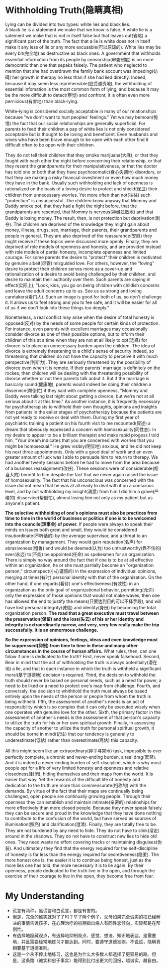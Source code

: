 # Withholding Truth(隐瞒真相)
Lying can be divided into two types: white lies and black lies.  
A black lie is a statement we make that we know is false. A white lie is a satement we make that is not in itself false but that leaves out(省略) a significant part of the truth. The fact that a lie is white does not in itself make it any less of lie or any more excusable(可以原谅的). White lies may be every bit(完全地) as destructive as black ones. A government that withholds essential information from its people by censorship(审查制度) is no more democratic than one that sepaks falsely. The patient who neglectd to mention that she had overdrawn the family bank account was impeding(妨碍) her growth in therapy no less than if she had lied directly. Indeed, because it may seem less reprehensible(应受谴责地), the withholding of essential infomation is the most common form of lying, and because it may be the more difficult to detect(察觉) and confront, it is often even more pernicious(有害地) than black-lying.


White-lying is considered socially acceptable in many of our relationships because "we don't want to hurt peoples' feelings." Yet we may bemoan(惋惜) the fact that our social relationships are generally superficial. For parents to feed their children a pap of white lies is not only considered acceptable but is thought to be loving and beneficent. Even husbands and wives who have been brave enough to be open with each other find it difficult often to be open with their children.


They do not tell their children that they smoke marijuana(大麻), or that they fought with each other the night before concerning their relationship, or that they resent the grandparents for their manipulativeness, or that the doctor has told one or both that they have psychosomatic(身心失调地) disorders, or that they are making a risky financial investment or even how much money they have in the bank. Usually such withholding and lack of openness is rationalized on the basis of a loving desire to protect and shield(保卫) their children from unnecessary worries. Yet more often than not(往往) such "protection" is unsuccessful. The children know anyway that Mommy and Daddy smoke pot, that they had a fight the night before, that the grandparents are resented, that Mommy is nervous(神经过敏地) and that Daddy is losing money. The result, then, is not protection but deprivation(剥夺). The children are deprived of the knowledge they might gain about money, illness, drugs, sex, marriage, their parents, their grandparents and people in general. They are also deprived of the reassurance(安慰) they might receive if these topics were discussed more openly. Finally, they are deprived of role models of openness and honesty, and are provided instead with role models of partial honesty, incomplete openness and limited courage. For some parents the desire to "protect" their children is motivated by genuine albeit(尽管) misguided love. For others, however, the "loving" desire to protect their children serves more as a cover-up and rationalization of a desire to avoid being challenged by their children, and desire to maintain their authority over them. Such parents are saying in effect(实际上), "Look, kids, you go on being children with childish concerns and leave the adult concerns up to us. See us as strong and loving caretakers(看门人). Such an image is good for both of us, so don't challenge it. It allows us to feel strong and you to fee safe, and it will be easier for all of us if we don't look into these things too deeply."


Nonetheless, a real conflict may arise when the desire of total honesty is opposed(反对) by the needs of some people for certain kinds of protection. For instance, even parents with excellent marriages may occasionally consider divorce as one of their possible options, but to inform their children of this at a time when they are not at all likely to opt(选择) for divorce is to place an unnecessary burden upon the children. The idea of divorce is extremely threatening to a child's sense of security indeed, so threatening that children do not have the capacity to perceive it with much perspective(判断力). They are seriously threatened by the possibility of divorce even when it is remote. If their parents' marriage is definitely on the rockes, then children will be dealing with the threatening possibility of divorce whether or not their parents talk aobut it. But if the marriage is basically sound(健康地), parents would indeed be doing their children a disservice(帮倒忙) if they said with complete openness, "Mommy and Daddy were talking last night about getting a divorce, but we're not at all serious about it at this time." As another instance, it is frequently necessary for psychotherapists to withhold their own thoughts, opinions and insights from patients in the ealier stages of psychotherapy because the patients are not yet ready to receive or deal with them. During my first year of psychiatric training a patient on his fourth visit to me recounted(叙述) a dream that obviously expressed a concern with homosexuality(同性恋). In my desire to appear to be a brilliant therapist and make rapid progess I told him, "Your dream indicates that you are concerned with worries that you might be homosexual." He grew visibly(明显地) anxious, and he did not keep his next three appointments. Only with a good deal of work and an even greater amount of luck was I able to persuade him to return to therapy. We had another twenty sessions before he had to move from the area because of a business reassignment(改任). These sessions were of considerable(相当大的) benefit to him despite the fact that we never again raised the issue of homosexuality. The fact that his unconscious was concerned with the issue did not mean that he was at all ready to deal with it on a conscious level, and by not withholding my insight(洞悉) from him I did him a grave(严峻的) disservice(帮倒忙), almost losing him not only as my patient but as anyone's patient.


**The selective withholding of one's opinions must also be practices from time to time in the world of business or politics if one is to be welcomed into the councils(理事会) of power.** If people were always to speak their minds on issues both great and small, they would be considered insubordinate(不听话的) by the average supervisor, and a threat to an organization by management. They would gain reputation(名声) for abrasiveness(粗鲁) and would be deemed(认为) too untrustworthy(靠不住的) ever(永远) to(不能) be appointed(任命) as spokesmen for an organization. There is simply no way around the fact that if one is to be at all effective within an organization, he or she must partially become an "organization person," circumspect(小心谨慎的) in the expression of individual opinions, merging at times(有时) personal identity with that of the organization. On the other hand, if one regards(看待) one's effectiveness(有效性) in an organization as the only goal of organizational behavior, permitting(允许) only the expression of those opinions that would not make waves, then one has allowed the end to justify the means(只要达到目的可以不择手段), and will have lost personal integrity(诚信) and identity(身份) by becoming the total organization person. **The road that a great executive must travel between the preservation(保留) and the loss(失去) of his or her identity and integrity is extraordinarily narrow, and very, very few really make the trip successfully. It is an enmormous challenge.**


**So the expression of opinions, feelings, ideas and even knowledge must be suppressed(抑制) from time to time in these and many other circumstances in the course of human affairs.** What rules, then, can one folow if one is dedicated to the truth? First, never speak falsehood. Second, Bear in mind that the act of withholding the truth is always potentially(潜在地) a lie, and that in each instance in which the truth is withheld a significant moral(基于道德地) decision is required. Third, the decision to withhold the truth should never be based on personal needs, such as a need for power, a need to be liked or a need to protect one's map from challenge. Fourth, and conversely, the decision to whithhold the truth must always be based entirely upon the needs of the person or people from whom the truth is being withheld. fifth, the assessment of another's needs is an act of responsibility which is so complex that it can only be executed wisely when one operates with genuine love for the other. Sixth, the primary factor in the assessment of another's needs is the assessment of that person's capacity to utilize the truth for his or her own spiritual growth. Finally, in assessing the capacity of another to utilize the truth for personal spiritual growth, it should be borne in mind(记住) that our tendency is generally to underestimate(低估) rather than overestimate(高估) this capacity.


All this might seem like an extraordinary(异乎寻常地) task, impossible to ever perfectly complete, a chronic and never-ending burden, a real drag(累赘). And it is indeed a never-ending burden of self-discipline, which is why most people opt for a life of very limited honesty and openness and relative closedness(封闭), hiding themselves and their maps from the world. It is easier that way. Yet the rewards of the difficult life of honesty and dedication to the truth are more than commensurate(相称的) with the demands. By virtue of the fact that their maps are continually being challenged, open people are continually growing people. Through their openness they can establish and maintain intimate(亲密的) relatinships far more effectively than more closed people. Because they never speak falsely they can be secure and proud in the knowledge that they have done nothing to contribute to the confusion of the world, but have served as sources of illumination(照亮) and clarification(澄清). Finally, they are totally free to be. They are not burdened by any need to hide. They do not have to slink(溜走) around in the shadows. They do not have to construct new lies to hide old ones. They need waste no effort covering tracks or maintaining disguises(伪装). And ultimately they find that the energy required for the self-discipline of honesty is far less than the energy required for secretiveness(隐匿). The more honest one is, the easier it is to continue being honest, just as the more lies one has told, the more necessary it is to lie again. By their openness, people dedicated to the truth live in the open, and through the exercise of their courage to live in the open, they become free from fear.
# My Understanding
* 谎言有两种，黑谎言和白谎言，都是有害的。
* 但是，完全的诚实就对了了吗？举了两个例子，父母如果完全诚实的把已经解决的事情告诉孩子，在心理治疗的初期指出病人有同性恋倾向，实际都是在帮倒忙。
* 有选择地隐藏观点，有选择地抑制观点、感觉、想法、知识地表达，是需要地，并且需要经常地练习才能达到。同时，要遵守道德准则。不说谎，隐瞒真相要基于道德准则。
* 这是一个永不停止地练习，这也是为什么大多数人都选择了更容易的路。但是，这条路（诚实和忠于事实）能得到比付出更大的回报，越诚实，越自由。
